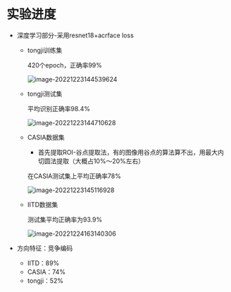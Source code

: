 # 实验进度

- 深度学习部分-采用resnet18+acrface loss

  - tongji训练集

    420个epoch，正确率99%

    ![image-20221223144539624](/Users/wuyihang/Library/CloudStorage/OneDrive-个人/my_idea/img/image-20221223144539624.png)

  - tongji测试集

    平均识别正确率98.4%

    ![image-20221223144710628](/Users/wuyihang/Library/CloudStorage/OneDrive-个人/my_idea/img/image-20221223144710628.png)

  - CASIA数据集

    - 首先提取ROI-谷点提取法，有的图像用谷点的算法算不出，用最大内切圆法提取（大概占10%～20%左右）

    在CASIA测试集上平均正确率78%

    ![image-20221223145116928](/Users/wuyihang/Library/CloudStorage/OneDrive-个人/my_idea/img/image-20221223145116928.png)

  - IITD数据集

    测试集平均正确率为93.9%

    ![image-20221224163140306](/Users/wuyihang/Library/CloudStorage/OneDrive-个人/my_idea/img/image-20221224163140306.png)
- 方向特征：竞争编码
  - IITD：89%
  - CASIA：74%
  - tongji：52%